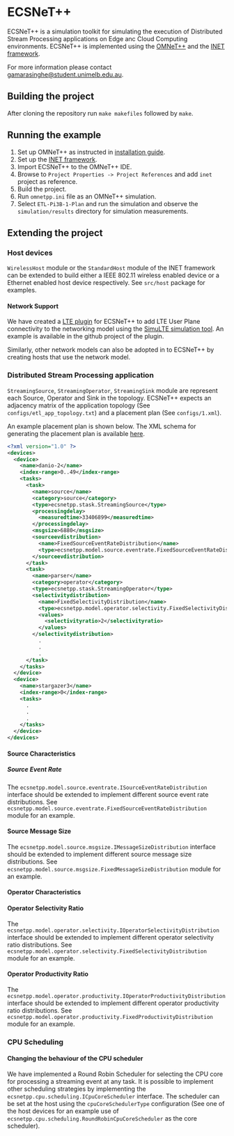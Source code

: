 # ECSNeT++
ECSNeT++ is a simulation toolkit for simulating the execution of 
Distributed Stream Processing applications on Edge anc Cloud Computing environments. 
ECSNeT++ is implemented using the [OMNeT++](https://omnetpp.org/) and the [INET framework](https://inet.omnetpp.org/).

For more information please contact [gamarasinghe@student.unimelb.edu.au](mailto:gamarasinghe@student.unimelb.edu.au).

## Building the project

After cloning the repository run ```make makefiles``` followed by ```make```.

## Running the example

1. Set up OMNeT++ as instructed in [installation guide](https://doc.omnetpp.org/omnetpp/InstallGuide.pdf).
2. Set up the [INET framework](https://inet.omnetpp.org/Installation.html).
3. Import ECSNeT++ to the OMNeT++ IDE.
4. Browse to ```Project Properties -> Project References``` and add ```inet``` project as reference.
5. Build the project.
6. Run ```omnetpp.ini``` file as an OMNeT++ simulation.
7. Select ```ETL-Pi3B-1-Plan``` and run the simulation and observe the ```simulation/results``` directory for simulation measurements.

## Extending the project

### Host devices

```WirelessHost``` module or the ```StandardHost``` module of the INET framework can be extended to build either a IEEE 802.11 wireless enabled device or a Ethernet enabled host device respectively.
See ```src/host``` package for examples.

#### Network Support
We have created a [LTE plugin](https://github.com/sedgecloud/ECSNeT-LTE-Plugin) for ECSNeT++ to add LTE User Plane connectivity to the networking model using the [SimuLTE simulation tool](http://simulte.com/index.html).
An example is available in the github project of the plugin.

Similarly, other network models can also be adopted in to ECSNeT++ by creating hosts that use the network model.

### Distributed Stream Processing application

```StreamingSource```, ```StreamingOperator```, ```StreamingSink``` module are represent each Source, Operator and Sink in the topology. ECSNeT++
expects an adjacency matrix of the application topology (See ```configs/etl_app_topology.txt```) and a placement plan
(See ```configs/1.xml```). 

An example placement plan is shown below. The XML schema for generating the placement plan is available [here](https://github.com/sedgecloud/ECSNeTpp/blob/master/src/configs/placement-plan-schema.xsd).

```xml
<?xml version="1.0" ?>
<devices>
  <device>
    <name>danio-2</name>
    <index-range>0..49</index-range>
    <tasks>
      <task>
        <name>source</name>
        <category>source</category>
        <type>ecsnetpp.stask.StreamingSource</type>
        <processingdelay>
          <measuredtime>33406899</measuredtime>
        </processingdelay>
        <msgsize>6880</msgsize>
        <sourceevdistribution>
          <name>FixedSourceEventRateDistribution</name>
          <type>ecsnetpp.model.source.eventrate.FixedSourceEventRateDistribution</type>
        </sourceevdistribution>			
      </task>
      <task>
        <name>parser</name>
        <category>operator</category>
        <type>ecsnetpp.stask.StreamingOperator</type>
        <selectivitydistribution>
          <name>FixedSelectivityDistribution</name>
          <type>ecsnetpp.model.operator.selectivity.FixedSelectivityDistribution</type>
          <values>
            <selectivityratio>2</selectivityratio>
          </values>
        </selectivitydistribution>
          .
          .
          .
      </task>
    </tasks>
  </device>
  <device>
    <name>stargazer3</name>
    <index-range>0</index-range>
    <tasks>
      .
      .
      .
    </tasks>
  </device>
</devices>
```

#### Source Characteristics

##### Source Event Rate
The `ecsnetpp.model.source.eventrate.ISourceEventRateDistribution` interface should be extended to implement different source event rate distributions.
See `ecsnetpp.model.source.eventrate.FixedSourceEventRateDistribution` module for an example.

#### Source Message Size
The `ecsnetpp.model.source.msgsize.IMessageSizeDistribution` interface should be extended to implement different source message size distributions. 
See `ecsnetpp.model.source.msgsize.FixedMessageSizeDistribution` module for an example.

#### Operator Characteristics

#### Operator Selectivity Ratio
The `ecsnetpp.model.operator.selectivity.IOperatorSelectivityDistribution` interface should be extended to implement different operator selectivity ratio distributions.
See `ecsnetpp.model.operator.selectivity.FixedSelectivityDistribution` module for an example.

#### Operator Productivity Ratio
The `ecsnetpp.model.operator.productivity.IOperatorProductivityDistribution` interface should be extended to implement different operator productivity ratio distributions.
See `ecsnetpp.model.operator.productivity.FixedProductivityDistribution` module for an example.

### CPU Scheduling

#### Changing the behaviour of the CPU scheduler
We have implemented a Round Robin Scheduler for selecting the CPU core for processing a streaming event at any task. It is possible to implement other scheduling strategies by implementing the `ecsnetpp.cpu.scheduling.ICpuCoreScheduler` interface.
The scheduler can be set at the host using the `cpuCoreSchedulerType` configuration (See one of the host devices for an example use of `ecsnetpp.cpu.scheduling.RoundRobinCpuCoreScheduler` as the core scheduler).
